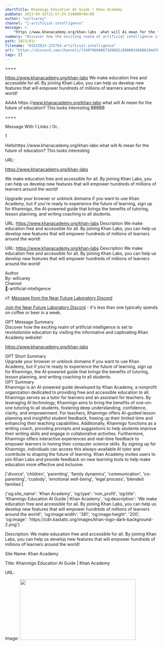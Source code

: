 ```yaml
---
shortTitle: Khanmigo Education AI Guide | Khan Academy
pubDate: 2023-03-15T22:57:54.510000+00:00
author: "willcarey"
channel: "🧰-artificial-intelligence"
message: >
    "https //www.khanacademy.org/khan-labs  what will Ai mean for the future of education? This looks interesting"
summary: "Discover how the exciting realm of artificial intelligence is set to revolutionize education by visiting the informative and captivating Khan Academy website!"
path: 2023/03/
filename: "03152023-225754-artificial-intelligence"
url: "https://discord.com/channels/724979694667169862/890004368861044766/1085698419500257310"
tags: []
---
```

====

https://www.khanacademy.org/khan-labs
We make education free and accessible for all. By joining Khan Labs, you can help us develop new features that will empower hundreds of millions of learners around the world!
<!-- 

 -->

AAAA https //www.khanacademy.org/khan-labs  what will Ai mean for the future of education? This looks interesting BBBBB

====
<div class="metadata-title-header pt-3 pb-3 pl-2">Message  With 1 Links / Or..</div>    
<div class="human-content-container">  


<p>1</p>
<div style="font-family: var(--font-family-peak);">Hellohttps //www.khanacademy.org/khan-labs  what will Ai mean for the future of education? This looks interesting</div>

URL: <p>https://www.khanacademy.org/khan-labs</p>
<p>We make education free and accessible for all. By joining Khan Labs, you can help us develop new features that will empower hundreds of millions of learners around the world!</p>  <!-- Example: Display each item in a paragraph -->
<p>Upgrade your browser or unblock domains if you want to use Khan Academy, but if you're ready to experience the future of learning, sign up for Khanmigo, the AI-powered guide that brings the benefits of tutoring, lesson planning, and writing coaching to all students.</p>




URL: https://www.khanacademy.org/khan-labs
Description We make education free and accessible for all. By joining Khan Labs, you can help us develop new features that will empower hundreds of millions of learners around the world!

</div>

<div class="bg-blue-300 p-4 rounded-md mb-4">

URL: https://www.khanacademy.org/khan-labs
Description We make education free and accessible for all. By joining Khan Labs, you can help us develop new features that will empower hundreds of millions of learners around the world!

</div>

<div class="metadata-title-header pt-3 pb-3 pl-2">Author</div>    
<div class="bg-gray-200 p-4 rounded-md mb-4">   
By: willcarey
</div>

<div class="metadata-title-header pt-3 pb-3 pl-2">Channel</div>    
<div class="bg-gray-200 p-4 rounded-md mb-4">   
🧰-artificial-intelligence</span>
</div>

cf: <a href="">Message from the Near Future Laboratory Discord</a>

<a href="">Join the Near Future Laboratory Discord</a> - it's less than one typically spends on coffee or beer in a week. 

<div class="metadata-title-header pt-3 pb-3 pl-2">GPT Message Summary</div>    
<div class="robot-content-container">
Discover how the exciting realm of artificial intelligence is set to revolutionize education by visiting the informative and captivating Khan Academy website!
</div>
</div>


<a href="https://www.khanacademy.org/khan-labs">https://www.khanacademy.org/khan-labs</a><br/>

<div class="metadata-title-header pt-3 pb-3 pl-2">GPT Short Summary</div>
<div class="robot-content-container">
Upgrade your browser or unblock domains if you want to use Khan Academy, but if you're ready to experience the future of learning, sign up for Khanmigo, the AI-powered guide that brings the benefits of tutoring, lesson planning, and writing coaching to all students.
</div>

<div class="metadata-title-header pt-3 pb-3 pl-2">GPT Summary</div>
<div class="robot-content-container">
Khanmigo is an AI-powered guide developed by Khan Academy, a nonprofit organization dedicated to providing free and accessible education to all. Khanmigo serves as a tutor for learners and an assistant for teachers. By leveraging AI technology, Khanmigo aims to bring the benefits of one-on-one tutoring to all students, fostering deep understanding, confidence, clarity, and empowerment. For teachers, Khanmigo offers AI-guided lesson planning and insightful student feedback, freeing up their limited time and enhancing their teaching capabilities. Additionally, Khanmigo functions as a writing coach, providing prompts and suggestions to help students improve their writing skills and engage in collaborative activities. Furthermore, Khanmigo offers interactive experiences and real-time feedback to empower learners in honing their computer science skills. By signing up for Khanmigo, individuals can access this always-available AI tutor and contribute to shaping the future of learning. Khan Academy invites users to join Khan Labs and provide feedback on new learning tools to help make education more effective and inclusive.
</div>

<!-- Summary:  To use Khan Academy you need to upgrade to another web browser . If you're behind a web filter, please make sure that the domains *.kastatic.org and *.kasandbox.org are unblocked . -->

['divorce', 'children', 'parenting', 'family dynamics', 'communication', 'co-parenting', 'custody', 'emotional well-being', 'legal process', 'blended families']

<div class="bg-gray-400"> {'og:site_name': 'Khan Academy', 'og:type': 'non_profit', 'og:title': 'Khanmigo Education AI Guide | Khan Academy', 'og:description': 'We make education free and accessible for all. By joining Khan Labs, you can help us develop new features that will empower hundreds of millions of learners around the world!', 'og:image:width': '381', 'og:image:height': '200', 'og:image': 'https://cdn.kastatic.org/images/khan-logo-dark-background-2.png'} </div>

Description: We make education free and accessible for all. By joining Khan Labs, you can help us develop new features that will empower hundreds of millions of learners around the world!

Site Name: Khan Academy

Title: Khanmigo Education AI Guide | Khan Academy

URL: 

Image: <img src="https://cdn.kastatic.org/images/khan-logo-dark-background-2.png" width="381" height="200"/>


